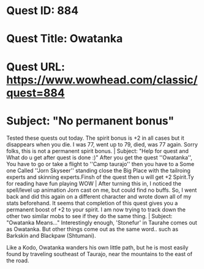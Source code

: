# Quest ID: 884
# Quest Title: Owatanka
# Quest URL: https://www.wowhead.com/classic/quest=884
# Subject: "No permanent bonus"
Tested these quests out today. The spirit bonus is +2 in all cases but it disappears when you die. I was 77, went up to 79, died, was 77 again. Sorry folks, this is not a permanent spirit bonus. | Subject: "Help for quest and What do u get after quest is done :)"
After you get the quest ''Owatanka'', You have to go or take a flight to ''Camp taurajo'' then you have to a Some one Called ''Jorn Skyseer'' standing close the Big Place with the tailroing experts and skinning experts.Finsh of the quest then u will get +2 Spirit.Ty for reading have fun playing WOW | After turning this in, I noticed the spell/level up animation Jorn cast on me, but could find no buffs. So, I went back and did this again on a different character and wrote down all of my stats beforehand. It seems that completion of this quest gives you a permanent boost of +2 to your spirit. I am now trying to track down the other two similar mobs to see if they do the same thing. | Subject: "Owatanka Means..."
Interestingly enough, 'Stonefur' in Taurahe comes out as Owatanka. But other things come out as the same word.. such as Barkskin and Blackpaw (Shtumani).

Like a Kodo, Owatanka wanders his own little path, but he is most easily found by traveling southeast of Taurajo, near the mountains to the east of the road.